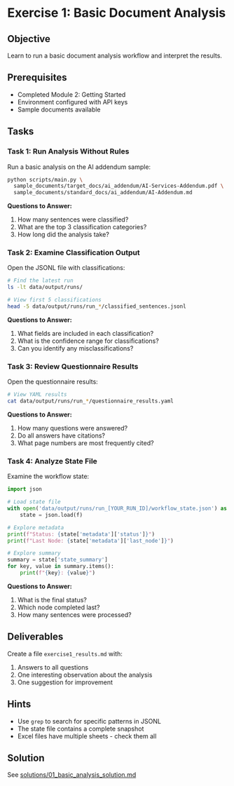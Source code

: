 # Exercise 1: Basic Document Analysis

## Objective
Learn to run a basic document analysis workflow and interpret the results.

## Prerequisites
- Completed Module 2: Getting Started
- Environment configured with API keys
- Sample documents available

## Tasks

### Task 1: Run Analysis Without Rules

Run a basic analysis on the AI addendum sample:

```bash
python scripts/main.py \
  sample_documents/target_docs/ai_addendum/AI-Services-Addendum.pdf \
  sample_documents/standard_docs/ai_addendum/AI-Addendum.md
```

**Questions to Answer:**
1. How many sentences were classified?
2. What are the top 3 classification categories?
3. How long did the analysis take?

### Task 2: Examine Classification Output

Open the JSONL file with classifications:

```bash
# Find the latest run
ls -lt data/output/runs/

# View first 5 classifications
head -5 data/output/runs/run_*/classified_sentences.jsonl
```

**Questions to Answer:**
1. What fields are included in each classification?
2. What is the confidence range for classifications?
3. Can you identify any misclassifications?

### Task 3: Review Questionnaire Results

Open the questionnaire results:

```bash
# View YAML results
cat data/output/runs/run_*/questionnaire_results.yaml
```

**Questions to Answer:**
1. How many questions were answered?
2. Do all answers have citations?
3. What page numbers are most frequently cited?

### Task 4: Analyze State File

Examine the workflow state:

```python
import json

# Load state file
with open('data/output/runs/run_[YOUR_RUN_ID]/workflow_state.json') as f:
    state = json.load(f)

# Explore metadata
print(f"Status: {state['metadata']['status']}")
print(f"Last Node: {state['metadata']['last_node']}")

# Explore summary
summary = state['state_summary']
for key, value in summary.items():
    print(f"{key}: {value}")
```

**Questions to Answer:**
1. What is the final status?
2. Which node completed last?
3. How many sentences were processed?

## Deliverables

Create a file `exercise1_results.md` with:
1. Answers to all questions
2. One interesting observation about the analysis
3. One suggestion for improvement

## Hints

- Use `grep` to search for specific patterns in JSONL
- The state file contains a complete snapshot
- Excel files have multiple sheets - check them all

## Solution
See [solutions/01_basic_analysis_solution.md](../solutions/01_basic_analysis_solution.md)